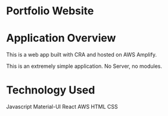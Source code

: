 # Portfolio Website

# Application Overview 

This is a web app built with CRA and hosted on AWS Amplify.

This is an extremely simple application. No Server, no modules.

# Technology Used

Javascript
Material-UI
React
AWS 
HTML
CSS
